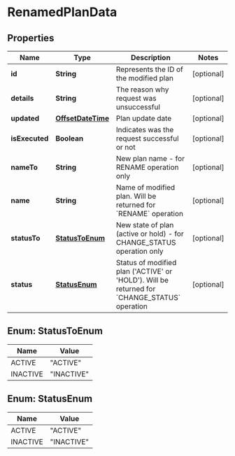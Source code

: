 
# RenamedPlanData

## Properties
Name | Type | Description | Notes
------------ | ------------- | ------------- | -------------
**id** | **String** | Represents the ID of the modified plan |  [optional]
**details** | **String** | The reason why request was unsuccessful |  [optional]
**updated** | [**OffsetDateTime**](OffsetDateTime.md) | Plan update date |  [optional]
**isExecuted** | **Boolean** | Indicates was the request successful or not |  [optional]
**nameTo** | **String** | New plan name -  for RENAME operation only |  [optional]
**name** | **String** | Name of modified plan. Will be returned for &#x60;RENAME&#x60; operation |  [optional]
**statusTo** | [**StatusToEnum**](#StatusToEnum) | New state of plan (active or hold) -  for CHANGE_STATUS operation only |  [optional]
**status** | [**StatusEnum**](#StatusEnum) | Status of modified plan (&#39;ACTIVE&#39; or &#39;HOLD&#39;). Will be returned for &#x60;CHANGE_STATUS&#x60; operation |  [optional]


<a name="StatusToEnum"></a>
## Enum: StatusToEnum
Name | Value
---- | -----
ACTIVE | &quot;ACTIVE&quot;
INACTIVE | &quot;INACTIVE&quot;


<a name="StatusEnum"></a>
## Enum: StatusEnum
Name | Value
---- | -----
ACTIVE | &quot;ACTIVE&quot;
INACTIVE | &quot;INACTIVE&quot;



